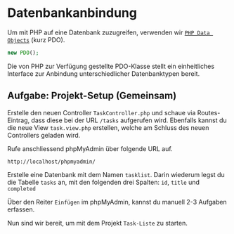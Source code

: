 # Datenbankanbindung

Um mit PHP auf eine Datenbank zuzugreifen, verwenden wir [`PHP Data Objects`](http://php.net/book.pdo) \(kurz PDO\).

```php
new PDO();
```

Die von PHP zur Verfügung gestellte PDO-Klasse stellt ein einheitliches Interface zur Anbindung unterschiedlicher Datenbanktypen bereit.

## Aufgabe: Projekt-Setup \(Gemeinsam\)

Erstelle den neuen Controller `TaskController.php` und schaue via Routes-Eintrag, dass diese bei der URL `/tasks` aufgerufen wird. Ebenfalls kannst du die neue View `task.view.php` erstellen, welche am Schluss des neuen Controllers geladen wird.

Rufe anschliessend phpMyAdmin über folgende URL auf.

```text
http://localhost/phpmyadmin/
```

Erstelle eine Datenbank mit dem Namen `tasklist`. Darin wiederum legst du die Tabelle `tasks` an, mit den folgenden drei Spalten: `id`, `title` und `completed`

Über den Reiter `Einfügen` im phpMyAdmin, kannst du manuell 2-3 Aufgaben erfassen.

Nun sind wir bereit, um mit dem Projekt `Task-Liste` zu starten.


